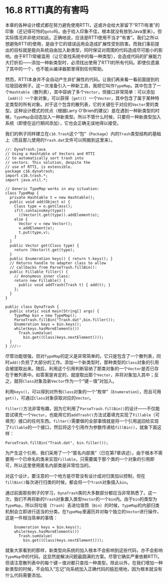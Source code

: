 # 16.8 RTTI真的有害吗


本章的各种设计模式都在努力避免使用RTTI，这或许会给大家留下“RTTI有害”的印象（还记得可怜的`goto`吗，由于给人印象不佳，根本就没有放到Java里来）。但实际情况并非绝对如此。正确地说，应该是RTTI使用不当才“有害”。我们之所以想避免RTTI的使用，是由于它的错误运用会造成扩展性受到损害。而我们事前提出的目标就是能向系统自由加入新类型，同时保证对周围的代码造成尽可能小的影响。由于RTTI常被滥用（让它查找系统中的每一种类型），会造成代码的扩展能力大打折扣——添加一种新类型时，必须找出使用了RTTI的所有代码。即使仅遗漏了其中的一个，也不能从编译器那里得到任何帮助。

然而，RTTI本身并不会自动产生非扩展性的代码。让我们再来看一看前面提到的垃圾回收例子。这一次准备引入一种新工具，我把它叫作`TypeMap`。其中包含了一个`Hashtable`（散列表），其中容纳了多个`Vector`，但接口非常简单：可以添加（`add()`）一个新对象，可以获得（`get()`）一个`Vector`，其中包含了属于某种特定类型的所有对象。对于这个包含的散列表，它的关键在于对应的`Vector`里的类型。这种设计模式的优点（根据Larry O'Brien的建议）是在遇到一种新类型的时候，`TypeMap`会动态加入一种新类型。所以不管什么时候，只要将一种新类型加入系统（即使在运行期间添加），它也会正确无误地得以接受。

我们的例子同样建立在`c16.Trash`这个“包”（`Package`）内的`Trash`类型结构的基础上（而且那儿使用的`Trash.dat`文件可以照搬到这里来）。

```
//: DynaTrash.java
// Using a Hashtable of Vectors and RTTI
// to automatically sort trash into
// vectors. This solution, despite the
// use of RTTI, is extensible.
package c16.dynatrash;
import c16.trash.*;
import java.util.*;

// Generic TypeMap works in any situation:
class TypeMap {
  private Hashtable t = new Hashtable();
  public void add(Object o) {
    Class type = o.getClass();
    if(t.containsKey(type))
      ((Vector)t.get(type)).addElement(o);
    else {
      Vector v = new Vector();
      v.addElement(o);
      t.put(type,v);
    }
  }
  public Vector get(Class type) {
    return (Vector)t.get(type);
  }
  public Enumeration keys() { return t.keys(); }
  // Returns handle to adapter class to allow
  // callbacks from ParseTrash.fillBin():
  public Fillable filler() {
    // Anonymous inner class:
    return new Fillable() {
      public void addTrash(Trash t) { add(t); }
    };
  }
}

public class DynaTrash {
  public static void main(String[] args) {
    TypeMap bin = new TypeMap();
    ParseTrash.fillBin("Trash.dat",bin.filler());
    Enumeration keys = bin.keys();
    while(keys.hasMoreElements())
      Trash.sumValue(
        bin.get((Class)keys.nextElement()));
  }
} ///:~
```

尽管功能很强，但对`TypeMap`的定义是非常简单的。它只是包含了一个散列表，同时`add()`负担了大部分的工作。添加一个新类型时，那种类型的`Class`对象的引用会被提取出来。随后，利用这个引用判断容纳了那类对象的一个`Vector`是否已存在于散列表中。如答案是肯定的，就提取出那个`Vector`，并将对象加入其中；反之，就将`Class`对象及新`Vector`作为一个“键－值”对加入。

利用`keys()`，可以得到对所有`Class`对象的一个“枚举”（`Enumeration`），而且可用`get()`，可通过`Class`对象获取对应的`Vector`。

`filler()`方法非常有趣，因为它利用了`ParseTrash.fillBin()`的设计——不仅能尝试填充一个`Vector`，也能用它的`addTrash()`方法试着填充实现了`Fillable`（可填充）接口的任何东西。`filter()`需要做的全部事情就是将一个引用返回给实现了`Fillable`的一个接口，然后将这个引用作为参数传递给`fillBin()`，就象下面这样：

```
ParseTrash.fillBin("Trash.dat", bin.filler());
```

为产生这个引用，我们采用了一个“匿名内部类”（已在第7章讲述）。由于根本不需要用一个已命名的类来实现`Fillable`，只需要属于那个类的一个对象的引用即可，所以这里使用匿名内部类是非常恰当的。

对这个设计，要注意的一个地方是尽管没有设计成对归类加以控制，但在`fillBin()`每次进行归类的时候，都会将一个`Trash`对象插入`bin`。

通过前面那些例子的学习，`DynaTrash`类的大多数部分都应当非常熟悉了。这一次，我们不再将新的`Trash`对象置入类型`Vector`的一个`bin`内。由于`bin`的类型为`TypeMap`，所以将垃圾（`Trash`）丢进垃圾筒（`Bin`）的时候，`TypeMap`的内部归类机制会立即进行适当的分类。在`TypeMap`里遍历并对每个独立的`Vector`进行操作，这是一件相当简单的事情：


```
    Enumeration keys = bin.keys();
    while(keys.hasMoreElements())
      Trash.sumValue(
        bin.get((Class)keys.nextElement()));
```

就象大家看到的那样，新类型向系统的加入根本不会影响到这些代码，亦不会影响`TypeMap`中的代码。这显然是解决问题最圆满的方案。尽管它确实严重依赖RTTI，但请注意散列表中的每个键－值对都只查找一种类型。除此以外，在我们增加一种新类型的时候，不会陷入“忘记”向系统加入正确代码的尴尬境地，因为根本就没有什么代码需要添加。
